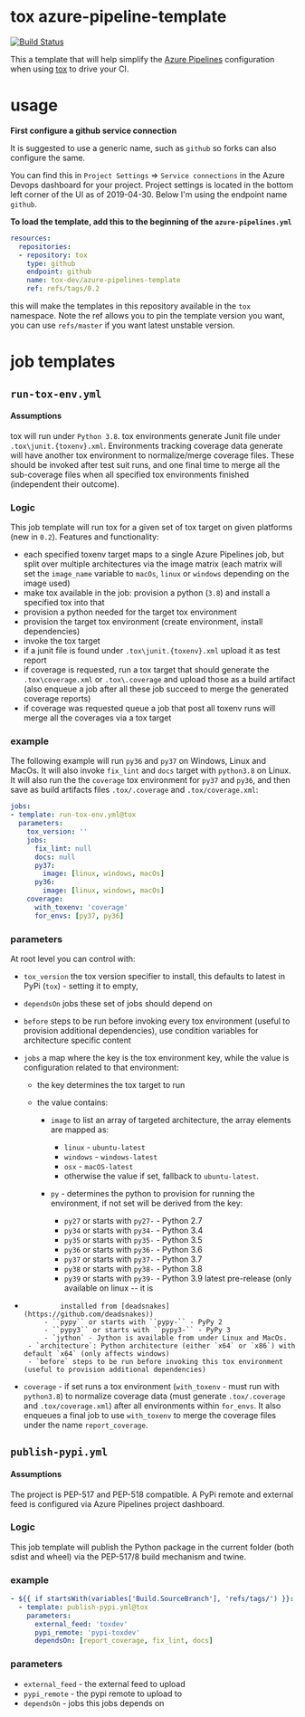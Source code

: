 # tox azure-pipeline-template

[![Build Status](https://dev.azure.com/toxdev/azure-pipelines-template/_apis/build/status/tox-dev.azure-pipelines-template?branchName=master)](https://dev.azure.com/toxdev/azure-pipelines-template/_build/latest?definitionId=11&branchName=master)

This a template that will help simplify the [Azure Pipelines](https://azure.microsoft.com/en-gb/services/devops/pipelines/)
configuration when using [tox](https://tox.readthedocs.org) to drive your CI.

# usage

**First configure a github service connection**

It is suggested to use a generic name, such as `github` so forks can also configure the same.

You can find this in `Project Settings` => `Service connections` in the Azure Devops dashboard for your project.
Project settings is located in the bottom left corner of the UI as of 2019-04-30. Below I'm using the endpoint name
`github`.

**To load the template, add this to the beginning of the `azure-pipelines.yml`**

```yaml
resources:
  repositories:
  - repository: tox
    type: github
    endpoint: github
    name: tox-dev/azure-pipelines-template
    ref: refs/tags/0.2
```

this will make the templates in this repository available in the `tox` namespace. Note the ref allows you to pin
the template version you want, you can use ``refs/master`` if you want latest unstable version.

# job templates

## `run-tox-env.yml`

#### Assumptions

tox will run under `Python 3.8`. tox environments generate Junit file under `.tox\junit.{toxenv}.xml`.
Environments tracking coverage data generate will have another tox environment to normalize/merge coverage files.
These should be invoked after test suit runs, and one final time to merge all the sub-coverage files when all
specified tox environments finished (independent their outcome).

### Logic

This job template will run tox for a given set of tox target on given platforms (new in `0.2`).
Features and functionality:

- each specified toxenv target maps to a single Azure Pipelines job, but split over multiple architectures via the
  image matrix (each matrix will set the `image_name` variable to `macOs`, `linux` or `windows`
  depending on the image used)
- make tox available in the job: provision a python (`3.8`) and install a specified tox into that
- provision a python needed for the target tox environment
- provision the target tox environment (create environment, install dependencies)
- invoke the tox target
- if a junit file is found under `.tox\junit.{toxenv}.xml` upload it as test report
- if coverage is requested, run a tox target that should generate the `.tox\coverage.xml` or `.tox\.coverage`
 and upload those as a build artifact (also enqueue a job after all these job succeed to merge the generated
 coverage reports)
- if coverage was requested queue a job that post all toxenv runs will merge all the coverages via a tox target



### example

The following example will run `py36` and `py37` on Windows, Linux and MacOs. It will also invoke
`fix_lint` and `docs` target with `python3.8` on Linux. It will also run the the `coverage` tox environment
for `py37` and `py36`, and then save as build artifacts files `.tox/.coverage` and `.tox/coverage.xml`:

```yaml
jobs:
- template: run-tox-env.yml@tox
  parameters:
    tox_version: ''
    jobs:
      fix_lint: null
      docs: null
      py37:
        image: [linux, windows, macOs]
      py36:
        image: [linux, windows, macOs]
    coverage:
      with_toxenv: 'coverage'
      for_envs: [py37, py36]
```


### parameters

At root level you can control with:

- `tox_version` the tox version specifier to install, this defaults to latest in PyPi (`tox`) - setting it to empty,
- `dependsOn` jobs these set of jobs should depend on
- `before` steps to be run before invoking every tox environment (useful to provision additional dependencies), use
   condition variables for architecture specific content
- `jobs` a map where the key is the tox environment key, while the value is configuration related to that
  environment:

  - the key determines the tox target to run
  - the value contains:

       -  `image` to list an array of targeted architecture, the array elements are mapped as:
          - `linux` - `ubuntu-latest`
          - `windows` - `windows-latest`
          - `osx` - `macOS-latest`
          - otherwise the value if set, fallback to `ubuntu-latest`.

       - `py` - determines the python to provision for running the environment, if not set will be derived from the key:
           - ``py27`` or starts with ``py27-`` - Python 2.7
           - ``py34`` or starts with ``py34-`` - Python 3.4
           - ``py35`` or starts with ``py35-`` - Python 3.5
           - ``py36`` or starts with ``py36-`` - Python 3.6
           - ``py37`` or starts with ``py37-`` - Python 3.7
           - ``py38`` or starts with ``py38-`` - Python 3.8
           - ``py39`` or starts with ``py39-`` - Python 3.9 latest pre-release (only available on linux -- it is
-              installed from [deadsnakes](https://github.com/deadsnakes))
           - ``pypy`` or starts with ``pypy-`` - PyPy 2
           - ``pypy3`` or starts with ``pypy3-`` - PyPy 3
           - `jython` - Jython is available from under Linux and MacOs.
       - `architecture`: Python architecture (either `x64` or `x86`) with default `x64` (only affects windows)
       - `before` steps to be run before invoking this tox environment (useful to provision additional dependencies)

- `coverage` - if set runs a tox environment (`with_toxenv` - must run with `python3.8`) to normalize coverage data
  (must generate `.tox/.coverage` and `.tox/coverage.xml`) after all environments within ``for_envs``. It also enqueues
   a final job to use `with_toxenv` to merge the coverage files under the name `report_coverage`.

## `publish-pypi.yml`

#### Assumptions
The project is PEP-517 and PEP-518 compatible. A PyPi remote and external feed is configured via Azure Pipelines
project dashboard.

### Logic

This job template will publish the Python package in the current folder (both sdist and wheel) via the PEP-517/8 build
mechanism and twine.

### example

```yaml
- ${{ if startsWith(variables['Build.SourceBranch'], 'refs/tags/') }}:
  - template: publish-pypi.yml@tox
    parameters:
      external_feed: 'toxdev'
      pypi_remote: 'pypi-toxdev'
      dependsOn: [report_coverage, fix_lint, docs]
```

### parameters
- `external_feed` - the external feed to upload
- `pypi_remote` - the pypi remote to upload to
- `dependsOn` - jobs this jobs depends on
